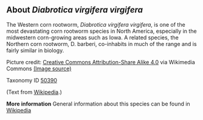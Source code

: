 **About *Diabrotica virgifera virgifera***
-------------------------
The Western corn rootworm, *Diabrotica virgifera virgifera*, is one of 
the most devastating corn rootworm species in North America, 
especially in the midwestern corn-growing areas such as Iowa. A 
related species, the Northern corn rootworm, D. barberi, co-inhabits 
in much of the range and is fairly similar in biology.


Picture credit: [Creative Commons Attribution-Share Alike 4.0](https://creativecommons.org/licenses/by-sa/4.0) via Wikimedia Commons [(Image source)](https://en.wikipedia.org/wiki/File:Diabrotica_virgifera_side.jpg)

Taxonomy ID [50390](https://www.uniprot.org/taxonomy/50390)

(Text from [Wikipedia](https://en.wikipedia.org/).)

**More information**
General information about this species can be found in [Wikipedia](https://en.wikipedia.org/wiki/Western_corn_rootworm)
